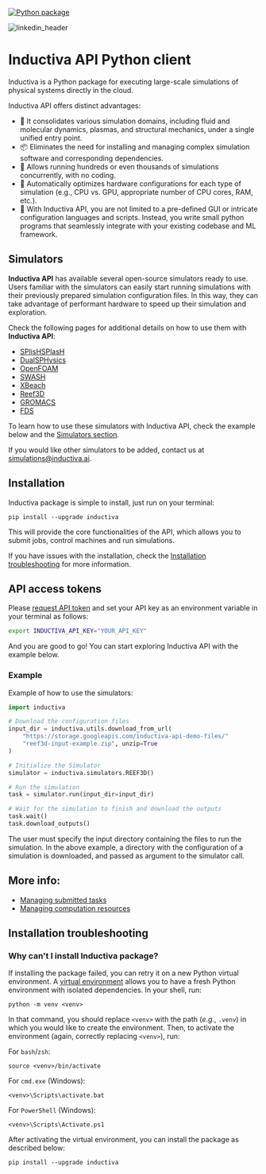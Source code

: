 
[![Python package](https://github.com/inductiva/inductiva/actions/workflows/python-package.yml/badge.svg)](https://github.com/inductiva/inductiva/actions/workflows/python-package.yml)

![linkedin_header](https://user-images.githubusercontent.com/104431973/231184851-0ce34289-593e-4832-aaa2-9aae652113f5.jpg)

# Inductiva API Python client

Inductiva is a Python package for executing large-scale simulations of physical systems directly in the cloud.

Inductiva API offers distinct advantages:

- 🔄 It consolidates various simulation domains, including fluid and molecular dynamics, plasmas, and structural mechanics, under a single unified entry point.
- 📦 Eliminates the need for installing and managing complex simulation software and corresponding dependencies.
- 🚀 Allows running hundreds or even thousands of simulations concurrently, with no coding.
- 💽 Automatically optimizes hardware configurations for each type of simulation (e.g., CPU vs. GPU, appropriate number of CPU cores, RAM, etc.).
- 🐍 With Inductiva API, you are not limited to a pre-defined GUI or intricate configuration languages and scripts. Instead, you write small python programs that seamlessly integrate with your existing codebase and ML framework.


## Simulators

**Inductiva API** has available several open-source simulators ready to use. Users 
familiar with the simulators can easily start running simulations with their 
previously prepared simulation configuration files. In this way, they can take 
advantage of performant hardware to speed up their simulation and exploration.

Check the following pages for additional details on how to use them with
**Inductiva API**:
- [SPlisHSPlasH](https://github.com/inductiva/inductiva/blob/main/docs/simulators/SPlisHSPlasH.md)
- [DualSPHysics](https://github.com/inductiva/inductiva/blob/main/docs/simulators/DualSPHysics.md)
- [OpenFOAM](https://github.com/inductiva/inductiva/blob/main/docs/simulators/OpenFOAM.md)
- [SWASH](https://github.com/inductiva/inductiva/blob/main/docs/simulators/SWASH.md)
- [XBeach](https://github.com/inductiva/inductiva/blob/main/docs/simulators/XBeach.md)
- [Reef3D](https://github.com/inductiva/inductiva/blob/main/docs/simulators/Reef3D.md)
- [GROMACS](https://github.com/inductiva/inductiva/blob/main/docs/simulators/GROMACS.md)
- [FDS](https://github.com/inductiva/inductiva/blob/main/docs/simulators/FDS.md)

To learn how to use these simulators with Inductiva API, check the example below and the [Simulators section](https://github.com/inductiva/inductiva/blob/main/docs/simulators/).

If you would like other simulators to be added, contact us at [simulations@inductiva.ai](mailto:simulations@inductiva.ai).


## Installation

Inductiva package is simple to install, just run on your terminal:

```
pip install --upgrade inductiva
```

This will provide the core functionalities of the API, which allows you to submit jobs, control machines and run simulations. 

If you have issues with the installation, check the [Installation troubleshooting](#installation-troubleshooting) for more information.

## API access tokens

Please [request API token](https://docs.google.com/forms/d/e/1FAIpQLSflytIIwzaBE_ZzoRloVm3uTo1OQCH6Cqhw3bhFVnC61s7Wmw/viewform) and set your
API key as an environment variable in your terminal as follows:

```bash
export INDUCTIVA_API_KEY="YOUR_API_KEY"
```

And you are good to go! You can start exploring Inductiva API with the example below.

### Example

Example of how to use the simulators:

```python
import inductiva

# Download the configuration files
input_dir = inductiva.utils.download_from_url(
    "https://storage.googleapis.com/inductiva-api-demo-files/"
    "reef3d-input-example.zip", unzip=True
)

# Initialize the Simulator
simulator = inductiva.simulators.REEF3D()

# Run the simulation
task = simulator.run(input_dir=input_dir)

# Wait for the simulation to finish and download the outputs
task.wait()
task.download_outputs()
```

The user must specify the input directory containing the files to run the simulation. In the above example, a directory with the configuration of a simulation is downloaded, and passed as argument to the simulator call.


## More info:

- [Managing submitted tasks](https://github.com/inductiva/inductiva/tree/main/inductiva/tasks#tasks)
- [Managing computation resources](https://github.com/inductiva/inductiva/tree/main/inductiva/resources#manage-computational-resources)

## Installation troubleshooting

### Why can't I install Inductiva package?
If installing the package failed, you can retry it on a new Python virtual environment. A [virtual environment](https://docs.python.org/3/library/venv.html) allows you to have a fresh Python environment with isolated dependencies. In your shell, run:

```
python -m venv <venv>
```

In that command, you should replace `<venv>` with the path (*e.g.*, `.venv`) in which you would like to create the environment. Then, to activate the environment (again, correctly replacing `<venv>`), run:

For `bash`/`zsh`:

```
source <venv>/bin/activate
```

For `cmd.exe` (Windows):

```
<venv>\Scripts\activate.bat
```

For `PowerShell` (Windows):
```
<venv>\Scripts\Activate.ps1
```

After activating the virtual environment, you can install the package as described below:

```
pip install --upgrade inductiva
```
